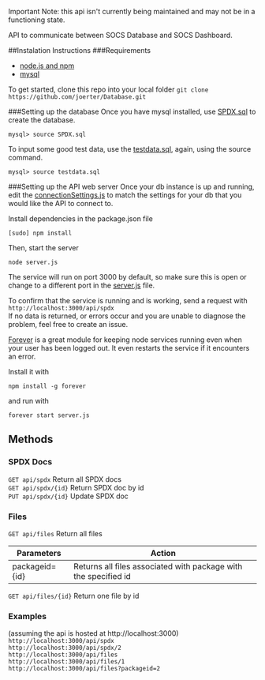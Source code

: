 Important Note: this api isn't currently being maintained and may not be in a functioning state.

API to communicate between SOCS Database and SOCS Dashboard.

##Instalation Instructions
###Requirements
* [node.js and npm](http://www.joyent.com/blog/installing-node-and-npm/)
* [mysql](www.mysql.com)

To get started, clone this repo into your local folder
`git clone https://github.com/joerter/Database.git`

###Setting up the database
Once you have mysql installed, use [SPDX.sql](../SQL/SPDX.sql) to create the database.

`mysql> source SPDX.sql`

To input some good test data, use the [testdata.sql](../SQL/testdata.sql), again, using the source command.

`mysql> source testdata.sql`

###Setting up the API web server
Once your db instance is up and running, edit the [connectionSettings.js](connectionSettings.js) to match the settings for your db that you would like the API to connect to.

Install dependencies in the package.json file

`[sudo] npm install`

Then, start the server

`node server.js`

The service will run on port 3000 by default, so make sure this is open or change to a different port in the [server.js](server.js) file.

To confirm that the service is running and is working, send a request with  
`http://localhost:3000/api/spdx`  
If no data is returned, or errors occur and you are unable to diagnose the problem, feel free to create an issue.

[Forever](https://blog.nodejitsu.com/keep-a-nodejs-server-up-with-forever/) is a great module for keeping node services running even when your user has been logged out. It even restarts the service if it encounters an error.

Install it with

`npm install -g forever`

and run with 

`forever start server.js`

## Methods
### SPDX Docs
`GET api/spdx` Return all SPDX docs  
`GET api/spdx/{id}` Return SPDX doc by id  
`PUT api/spdx/{id}` Update SPDX doc  

### Files
`GET api/files` Return all files  

| Parameters     | Action                                                          |
|----------------|-----------------------------------------------------------------|
| packageid={id} | Returns all files associated with package with the specified id |

`GET api/files/{id}` Return one file by id

### Examples
(assuming the api is hosted at http://localhost:3000)  
`http://localhost:3000/api/spdx`  
`http://localhost:3000/api/spdx/2`    
`http://localhost:3000/api/files`  
`http://localhost:3000/api/files/1`  
`http://localhost:3000/api/files?packageid=2`  




